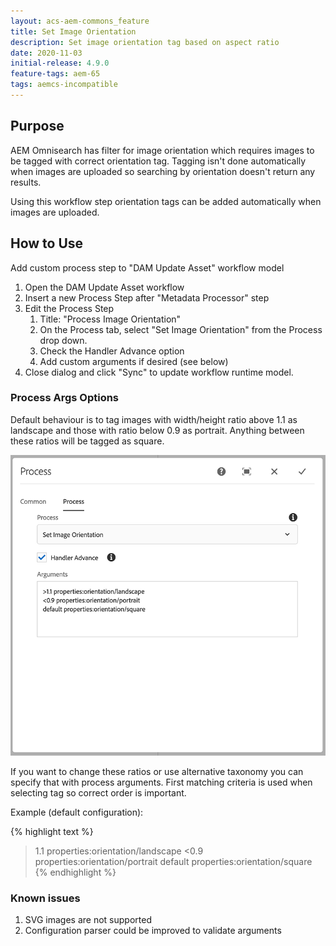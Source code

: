 ```yaml
---
layout: acs-aem-commons_feature
title: Set Image Orientation
description: Set image orientation tag based on aspect ratio 
date: 2020-11-03
initial-release: 4.9.0
feature-tags: aem-65
tags: aemcs-incompatible
---
```


## Purpose

AEM Omnisearch has filter for image orientation which requires images to be tagged with correct 
orientation tag. Tagging isn't done automatically when images are uploaded so searching by orientation doesn't 
return any results.  

Using this workflow step orientation tags can be added automatically when images are uploaded.  


## How to Use

Add custom process step to "DAM Update Asset" workflow model 
    
1. Open the DAM Update Asset workflow
2. Insert a new Process Step after "Metadata Processor" step
3. Edit the Process Step
   1. Title: "Process Image Orientation"
   2. On the Process tab, select "Set Image Orientation" from the Process drop down.
   3. Check the Handler Advance option
   4. Add custom arguments if desired (see below)
4. Close dialog and click "Sync" to update workflow runtime model.



### Process Args Options

Default behaviour is to tag images with width/height ratio above 1.1 as landscape and those with ratio below 0.9 as portrait. 
Anything between these ratios will be tagged as square. 

![Process Args](images/config.png)

If you want to change these ratios or use alternative taxonomy you can specify that with process arguments.
First matching criteria is used when selecting tag so correct order is important. 

Example (default configuration):

{% highlight text %}
>1.1 properties:orientation/landscape
<0.9 properties:orientation/portrait
default properties:orientation/square
{% endhighlight %}


### Known issues

1. SVG images are not supported
2. Configuration parser could be improved to validate arguments 
